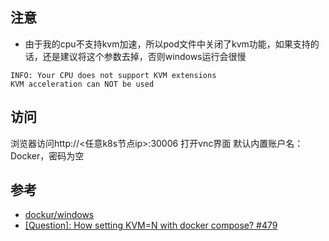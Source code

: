 ## 注意
- 由于我的cpu不支持kvm加速，所以pod文件中关闭了kvm功能，如果支持的话，还是建议将这个参数去掉，否则windows运行会很慢
```
INFO: Your CPU does not support KVM extensions
KVM acceleration can NOT be used
```

## 访问
浏览器访问http://<任意k8s节点ip>:30006 打开vnc界面
默认内置账户名：Docker，密码为空

## 参考
- [dockur/windows][1]
- [[Question]: How setting KVM=N with docker compose? #479][2]

[1]: https://github.com/dockur/windows
[2]: https://github.com/dockur/windows/issues/479
